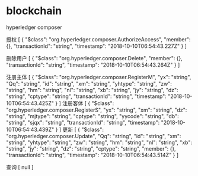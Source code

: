 # blockchain
hyperledger composer


授权
[
  {
    "$class": "org.hyperledger.composer.AuthorizeAccess",
    "member": {},
    "transactionId": "string",
    "timestamp": "2018-10-10T06:54:43.227Z"
  }
]

删除用户
[
  {
    "$class": "org.hyperledger.composer.Delete",
    "member": {},
    "transactionId": "string",
    "timestamp": "2018-10-10T06:54:43.264Z"
  }
]

注册主体
[
  {
    "$class": "org.hyperledger.composer.RegisterM",
    "yx": "string",
    "Qq": "string",
    "id": "string",
    "xm": "string",
    "yhtype": "string",
    "zw": "string",
    "hm": "string",
    "nl": "string",
    "xb": "string",
    "jy": "string",
    "dz": "string",
    "cptype": "string",
    "transactionId": "string",
    "timestamp": "2018-10-10T06:54:43.425Z"
  }
]
注册客体
[
  {
    "$class": "org.hyperledger.composer.RegisterS",
    "yx": "string",
    "xm": "string",
    "dz": "string",
    "mjtype": "string",
    "cptype": "string",
    "yycode": "string",
    "db": "string",
    "sjqx": "string",
    "transactionId": "string",
    "timestamp": "2018-10-10T06:54:43.439Z"
  }
]
更新
[
  {
    "$class": "org.hyperledger.composer.Update",
    "Qq": "string",
    "id": "string",
    "xm": "string",
    "yhtype": "string",
    "zw": "string",
    "hm": "string",
    "nl": "string",
    "xb": "string",
    "jy": "string",
    "dz": "string",
    "cptype": "string",
    "member": {},
    "transactionId": "string",
    "timestamp": "2018-10-10T06:54:43.514Z"
  }
]

查询
[
  null
]

